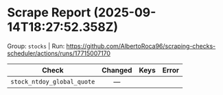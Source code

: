 # Scrape Report (2025-09-14T18:27:52.358Z)

Group: `stocks`  |  Run: https://github.com/AlbertoRoca96/scraping-checks-scheduler/actions/runs/17715007170

| Check | Changed | Keys | Error |
|---|:---:|:--|:--|
| `stock_ntdoy_global_quote` | — |  |  |
